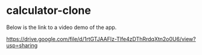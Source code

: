 # calculator-clone

Below is the link to a video demo of the app.

https://drive.google.com/file/d/1rtGTJAAFlz-Tlfe4zDThRrdqXtn2o0U6/view?usp=sharing
